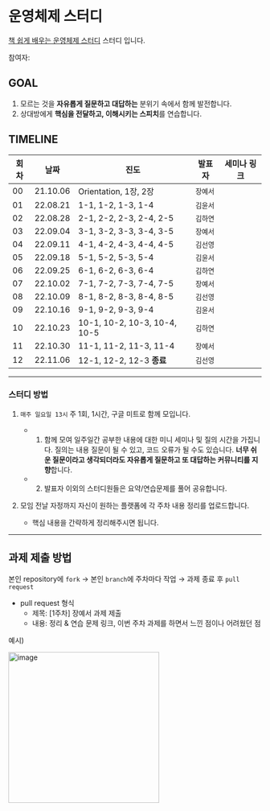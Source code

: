 # 운영체제 스터디

[책 쉽게 배우는 운영체제 스터디](http://www.yes24.com/Product/Goods/62054527) 스터디 입니다.

참여자: 

## GOAL

1. 모르는 것을 **자유롭게 질문하고 대답하는** 분위기 속에서 함께 발전합니다.
2. 상대방에게 **핵심을 전달하고, 이해시키는 스피치**를 연습합니다.

## TIMELINE
 
|회차|날짜|진도|발표자|세미나 링크|
|---|---|---|---|---|
|00|21.10.06|Orientation, 1장, 2장|`장예서`| |
|01|22.08.21|1-1, 1-2, 1-3, 1-4|`김윤서` | |
|02|22.08.28|2-1, 2-2, 2-3, 2-4, 2-5|`김하연` | |
|03|22.09.04|3-1, 3-2, 3-3, 3-4, 3-5|`장예서` | |
|04|22.09.11|4-1, 4-2, 4-3, 4-4, 4-5| `김선영`| |
|05|22.09.18|5-1, 5-2, 5-3, 5-4|`김윤서` | |
|06|22.09.25|6-1, 6-2, 6-3, 6-4|`김하연` | |
|07|22.10.02|7-1, 7-2, 7-3, 7-4, 7-5|`장예서` | |
|08|22.10.09|8-1, 8-2, 8-3, 8-4, 8-5|`김선영` | |
|09|22.10.16|9-1, 9-2, 9-3, 9-4|`김윤서` | |
|10|22.10.23|10-1, 10-2, 10-3, 10-4, 10-5|`김하연` | |
|11|22.10.30|11-1, 11-2, 11-3, 11-4|`장예서` | |
|12|22.11.06|12-1, 12-2, 12-3 **종료**| `김선영` | |

---

### **스터디 방법**

1. `매주 일요일 13시` 주 1회, 1시간, 구글 미트로 함께 모입니다.
   
    - 1. 함께 모여 일주일간 공부한 내용에 대한 미니 세미나 및 질의 시간을 가집니다.
       질의는 내용 질문이 될 수 있고, 코드 오류가 될 수도 있습니다. 
       **너무 쉬운 질문이라고 생각되더라도 자유롭게 질문하고 또 대답하는 커뮤니티를 지향**합니다.

    - 2. 발표자 이외의 스터디원들은 요약/연습문제를 풀어 공유합니다.
    

2. 모임 전날 자정까지 자신이 원하는 플랫폼에 각 주차 내용 정리를 업로드합니다.
    - 핵심 내용을 간략하게 정리해주시면 됩니다.


---

## 과제 제출 방법

본인 repository에 `fork` → 본인 `branch`에 주차마다 작업 → 과제 종료 후 `pull request`

- pull request 형식 
   - 제목: [1주차] 장예서 과제 제출
   - 내용: 정리 & 연습 문제 링크, 이번 주차 과제를 하면서 느낀 점이나 어려웠던 점

예시)

<img src="https://user-images.githubusercontent.com/69420512/136134843-f43bd2bd-c3f2-4eea-9a96-ea7e022bd40a.png" alt="image" width="300" height="whatever">
